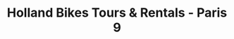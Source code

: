 ---
title: "Holland Bikes Tours & Rentals - Paris 9"
url: /paris/holland-bikes-tours-et-rentals-paris-9/
shop: vélo
---